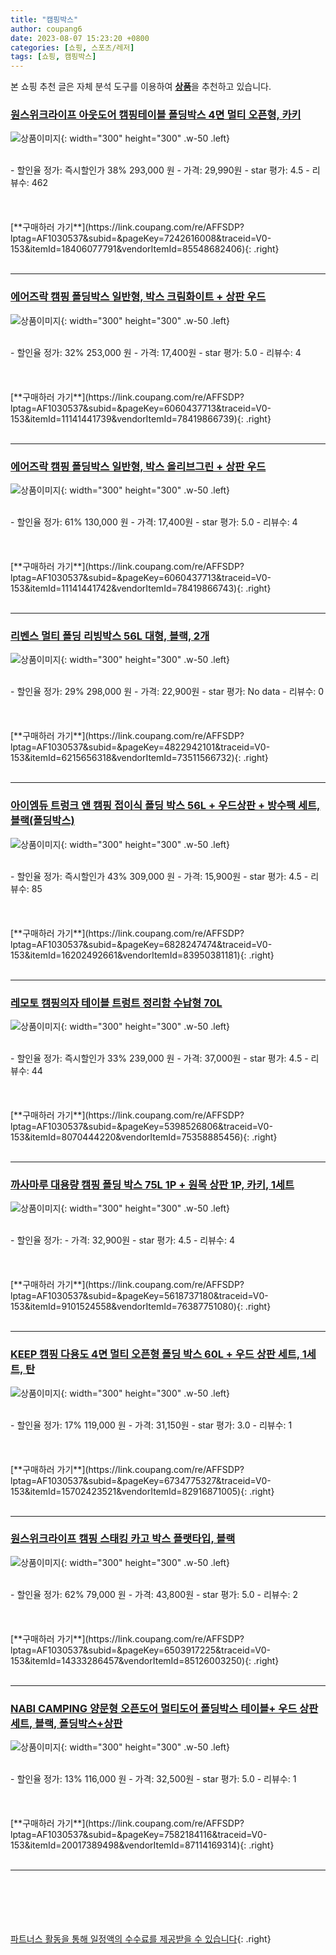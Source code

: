 ```yaml
---
title: "캠핑박스"
author: coupang6
date: 2023-08-07 15:23:20 +0800
categories: [쇼핑, 스포츠/레저]
tags: [쇼핑, 캠핑박스]
---
```


본 쇼핑 추천 글은 자체 분석 도구를 이용하여 [**상품**](https://link.coupang.com/a/bao1ui)을 추천하고 있습니다.

### [원스위크라이프 아웃도어 캠핑테이블 폴딩박스 4면 멀티 오픈형, 카키](https://link.coupang.com/re/AFFSDP?lptag=AF1030537&subid=&pageKey=7242616008&traceid=V0-153&itemId=18406077791&vendorItemId=85548682406)

![상품이미지](https://thumbnail7.coupangcdn.com/thumbnails/remote/230x230ex/image/vendor_inventory/5c61/8bb1c6fc83838caeeeaa06271c224a6ab837dca0292cedc9bcc85d072415.jpg){: width="300" height="300" .w-50 .left}


<br>
- 할인율 정가: 즉시할인가 38%  293,000   원
- 가격: 29,990원
- star 평가: 4.5
- 리뷰수: 462
<br>
<br>
<br>
<br>
[**구매하러 가기**](https://link.coupang.com/re/AFFSDP?lptag=AF1030537&subid=&pageKey=7242616008&traceid=V0-153&itemId=18406077791&vendorItemId=85548682406){: .right}
<br>
<br>

---

### [에어즈락 캠핑 폴딩박스 일반형, 박스 크림화이트 + 상판 우드](https://link.coupang.com/re/AFFSDP?lptag=AF1030537&subid=&pageKey=6060437713&traceid=V0-153&itemId=11141441739&vendorItemId=78419866739)

![상품이미지](https://thumbnail6.coupangcdn.com/thumbnails/remote/230x230ex/image/retail/images/8998951430697557-9bd96c5f-5216-461f-8f4e-cf2b4a38b6f9.jpg){: width="300" height="300" .w-50 .left}


<br>
- 할인율 정가: 32%  253,000   원
- 가격: 17,400원
- star 평가: 5.0
- 리뷰수: 4
<br>
<br>
<br>
<br>
[**구매하러 가기**](https://link.coupang.com/re/AFFSDP?lptag=AF1030537&subid=&pageKey=6060437713&traceid=V0-153&itemId=11141441739&vendorItemId=78419866739){: .right}
<br>
<br>

---

### [에어즈락 캠핑 폴딩박스 일반형, 박스 올리브그린 + 상판 우드](https://link.coupang.com/re/AFFSDP?lptag=AF1030537&subid=&pageKey=6060437713&traceid=V0-153&itemId=11141441742&vendorItemId=78419866743)

![상품이미지](https://thumbnail7.coupangcdn.com/thumbnails/remote/230x230ex/image/retail/images/2021/08/11/11/1/acc7ae14-d04a-4822-b2db-21aae3c7e005.jpg){: width="300" height="300" .w-50 .left}


<br>
- 할인율 정가: 61%  130,000   원
- 가격: 17,400원
- star 평가: 5.0
- 리뷰수: 4
<br>
<br>
<br>
<br>
[**구매하러 가기**](https://link.coupang.com/re/AFFSDP?lptag=AF1030537&subid=&pageKey=6060437713&traceid=V0-153&itemId=11141441742&vendorItemId=78419866743){: .right}
<br>
<br>

---

### [리벤스 멀티 폴딩 리빙박스 56L 대형, 블랙, 2개](https://link.coupang.com/re/AFFSDP?lptag=AF1030537&subid=&pageKey=4822942101&traceid=V0-153&itemId=6215656318&vendorItemId=73511566732)

![상품이미지](https://thumbnail8.coupangcdn.com/thumbnails/remote/230x230ex/image/rs_quotation_api/tov7gafk/114bd23728074a70bc94ac2d2c5c1721.jpg){: width="300" height="300" .w-50 .left}


<br>
- 할인율 정가: 29%  298,000   원
- 가격: 22,900원
- star 평가: No data
- 리뷰수: 0
<br>
<br>
<br>
<br>
[**구매하러 가기**](https://link.coupang.com/re/AFFSDP?lptag=AF1030537&subid=&pageKey=4822942101&traceid=V0-153&itemId=6215656318&vendorItemId=73511566732){: .right}
<br>
<br>

---

### [아이엠듀 트렁크 앤 캠핑 접이식 폴딩 박스 56L + 우드상판 + 방수팩 세트, 블랙(폴딩박스)](https://link.coupang.com/re/AFFSDP?lptag=AF1030537&subid=&pageKey=6828247474&traceid=V0-153&itemId=16202492661&vendorItemId=83950381181)

![상품이미지](https://thumbnail7.coupangcdn.com/thumbnails/remote/230x230ex/image/vendor_inventory/20f6/db2bc62c95153f1566dee7c88053e8734c24d318a91b096dfbc7cb8b1fff.jpg){: width="300" height="300" .w-50 .left}


<br>
- 할인율 정가: 즉시할인가 43%  309,000   원
- 가격: 15,900원
- star 평가: 4.5
- 리뷰수: 85
<br>
<br>
<br>
<br>
[**구매하러 가기**](https://link.coupang.com/re/AFFSDP?lptag=AF1030537&subid=&pageKey=6828247474&traceid=V0-153&itemId=16202492661&vendorItemId=83950381181){: .right}
<br>
<br>

---

### [레모토 캠핑의자 테이블 트렁트 정리함 수납형 70L](https://link.coupang.com/re/AFFSDP?lptag=AF1030537&subid=&pageKey=5398526806&traceid=V0-153&itemId=8070444220&vendorItemId=75358885456)

![상품이미지](https://thumbnail8.coupangcdn.com/thumbnails/remote/230x230ex/image/rs_quotation_api/hk5yhjvz/d670ce41d67741ad9b17944899f210ce.jpg){: width="300" height="300" .w-50 .left}


<br>
- 할인율 정가: 즉시할인가 33%  239,000   원
- 가격: 37,000원
- star 평가: 4.5
- 리뷰수: 44
<br>
<br>
<br>
<br>
[**구매하러 가기**](https://link.coupang.com/re/AFFSDP?lptag=AF1030537&subid=&pageKey=5398526806&traceid=V0-153&itemId=8070444220&vendorItemId=75358885456){: .right}
<br>
<br>

---

### [까사마루 대용량 캠핑 폴딩 박스 75L 1P + 원목 상판 1P, 카키, 1세트](https://link.coupang.com/re/AFFSDP?lptag=AF1030537&subid=&pageKey=5618737180&traceid=V0-153&itemId=9101524558&vendorItemId=76387751080)

![상품이미지](https://thumbnail6.coupangcdn.com/thumbnails/remote/230x230ex/image/retail/images/972708911972332-6a52aa6c-5f5f-4b7b-98c2-bdf58b1ad3b9.jpg){: width="300" height="300" .w-50 .left}


<br>
- 할인율 정가: 
- 가격: 32,900원
- star 평가: 4.5
- 리뷰수: 4
<br>
<br>
<br>
<br>
[**구매하러 가기**](https://link.coupang.com/re/AFFSDP?lptag=AF1030537&subid=&pageKey=5618737180&traceid=V0-153&itemId=9101524558&vendorItemId=76387751080){: .right}
<br>
<br>

---

### [KEEP 캠핑 다용도 4면 멀티 오픈형 폴딩 박스 60L + 우드 상판 세트, 1세트, 탄](https://link.coupang.com/re/AFFSDP?lptag=AF1030537&subid=&pageKey=6734775327&traceid=V0-153&itemId=15702423521&vendorItemId=82916871005)

![상품이미지](https://thumbnail6.coupangcdn.com/thumbnails/remote/230x230ex/image/retail/images/2022/08/26/16/0/5ffd71a9-e8ac-4cc6-aea3-613d0f9bc2d0.jpg){: width="300" height="300" .w-50 .left}


<br>
- 할인율 정가: 17%  119,000   원
- 가격: 31,150원
- star 평가: 3.0
- 리뷰수: 1
<br>
<br>
<br>
<br>
[**구매하러 가기**](https://link.coupang.com/re/AFFSDP?lptag=AF1030537&subid=&pageKey=6734775327&traceid=V0-153&itemId=15702423521&vendorItemId=82916871005){: .right}
<br>
<br>

---

### [원스위크라이프 캠핑 스태킹 카고 박스 플랫타입, 블랙](https://link.coupang.com/re/AFFSDP?lptag=AF1030537&subid=&pageKey=6503917225&traceid=V0-153&itemId=14333286457&vendorItemId=85126003250)

![상품이미지](https://thumbnail9.coupangcdn.com/thumbnails/remote/230x230ex/image/vendor_inventory/e518/e46cca2b22d00d30a78c6c3ee0f927988911462447caf87c985924d6eaff.png){: width="300" height="300" .w-50 .left}


<br>
- 할인율 정가: 62%  79,000   원
- 가격: 43,800원
- star 평가: 5.0
- 리뷰수: 2
<br>
<br>
<br>
<br>
[**구매하러 가기**](https://link.coupang.com/re/AFFSDP?lptag=AF1030537&subid=&pageKey=6503917225&traceid=V0-153&itemId=14333286457&vendorItemId=85126003250){: .right}
<br>
<br>

---

### [NABI CAMPING 양문형 오픈도어 멀티도어 폴딩박스 테이블+ 우드 상판 세트, 블랙, 폴딩박스+상판](https://link.coupang.com/re/AFFSDP?lptag=AF1030537&subid=&pageKey=7582184116&traceid=V0-153&itemId=20017389498&vendorItemId=87114169314)

![상품이미지](https://thumbnail7.coupangcdn.com/thumbnails/remote/230x230ex/image/vendor_inventory/4ff1/4f9f99f06b19480d57ecce36559e225af54d6aa9fa2b46f14da00b84e48b.png){: width="300" height="300" .w-50 .left}


<br>
- 할인율 정가: 13%  116,000   원
- 가격: 32,500원
- star 평가: 5.0
- 리뷰수: 1
<br>
<br>
<br>
<br>
[**구매하러 가기**](https://link.coupang.com/re/AFFSDP?lptag=AF1030537&subid=&pageKey=7582184116&traceid=V0-153&itemId=20017389498&vendorItemId=87114169314){: .right}
<br>
<br>

---
<br><br><br><br><br> [파트너스 활동을 통해 일정액의 수수료를 제공받을 수 있습니다](https://link.coupang.com/a/bao1ui){: .right}